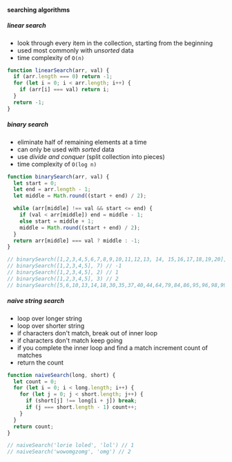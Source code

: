 #### searching algorithms

##### linear search

- look through every item in the collection, starting from the beginning
- used most commonly with _unsorted_ data
- time complexity of `O(n)`

```js
function linearSearch(arr, val) {
  if (arr.length === 0) return -1;
  for (let i = 0; i < arr.length; i++) {
    if (arr[i] === val) return i;
  }
  return -1;
}
```

##### binary search

- eliminate half of remaining elements at a time
- can only be used with _sorted_ data
- use _divide and conquer_ (split collection into pieces)
- time complexity of `O(log n)`

```js
function binarySearch(arr, val) {
  let start = 0;
  let end = arr.length - 1;
  let middle = Math.round((start + end) / 2);

  while (arr[middle] !== val && start <= end) {
    if (val < arr[middle]) end = middle - 1;
    else start = middle + 1;
    middle = Math.round((start + end) / 2);
  }
  return arr[middle] === val ? middle : -1;
}

// binarySearch([1,2,3,4,5,6,7,8,9,10,11,12,13, 14, 15,16,17,18,19,20], 19) // 18
// binarySearch([1,2,3,4,5], 7) // -1
// binarySearch([1,2,3,4,5], 2) // 1
// binarySearch([1,2,3,4,5], 3) // 2
// binarySearch([5,6,10,13,14,18,30,35,37,40,44,64,79,84,86,95,96,98,99], 10) // 2
```

##### naive string search

- loop over longer string
- loop over shorter string
- if characters don't match, break out of inner loop
- if characters don't match keep going
- if you complete the inner loop and find a match increment count of matches
- return the count

```js
function naiveSearch(long, short) {
  let count = 0;
  for (let i = 0; i < long.length; i++) {
    for (let j = 0; j < short.length; j++) {
      if (short[j] !== long[i + j]) break;
      if (j === short.length - 1) count++;
    }
  }
  return count;
}

// naiveSearch('lorie loled', 'lol') // 1
// naiveSearch('wowomgzomg', 'omg') // 2
```
